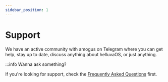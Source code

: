 ```yaml
---
sidebar_position: 1
---
```


# Support

We have an active community with amogus on Telegram where you can get help, stay up to date, discuss anything about helluvaOS, or just anything.

:::info Wanna ask something?

If you're looking for support, check the [Frequently Asked Questions](faq) first.
